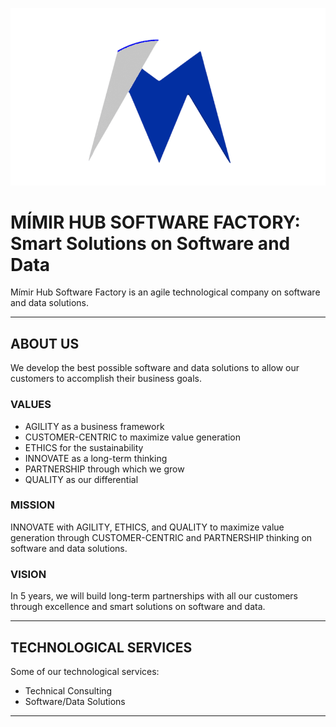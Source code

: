 ![Mímir Logo ><](https://github.com/MimirCompany/.github/blob/main/files/dark-mimir-icon.png)

# MÍMIR HUB SOFTWARE FACTORY: Smart Solutions on Software and Data

Mímir Hub Software Factory is an agile technological company on software and data solutions.

---

## ABOUT US

We develop the best possible software and data solutions to allow our customers to accomplish their business goals.

### VALUES
* AGILITY as a business framework
* CUSTOMER-CENTRIC to maximize value generation
* ETHICS for the sustainability
* INNOVATE as a long-term thinking
* PARTNERSHIP through which we grow
* QUALITY as our differential

### MISSION
INNOVATE with AGILITY, ETHICS, and QUALITY to maximize value generation through CUSTOMER-CENTRIC and PARTNERSHIP thinking on software and data solutions.

### VISION
In 5 years, we will build long-term partnerships with all our customers through excellence and smart solutions on software and data.

---

## TECHNOLOGICAL SERVICES

Some of our technological services:
* Technical Consulting
* Software/Data Solutions

---
